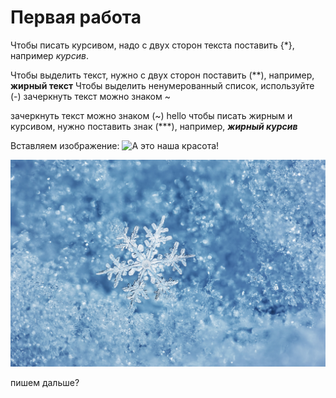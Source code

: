# Первая работа #

Чтобы писать курсивом, надо с двух сторон текста поставить {*}, например *курсив*.

Чтобы выделить текст, нужно с двух сторон поставить (**), например, **жирный текст**
Чтобы выделить ненумерованный список, используйте (-)
зачеркнуть текст можно знаком ~ 


зачеркнуть текст можно знаком (~)
hello
чтобы писать жирным и курсивом, нужно поставить знак (***), например, ***жирный курсив***

Вставляем изображение: ![А это наша красота!](бусы.jpg) 

![и это красота!](снег.jpg)

пишем дальше? 


